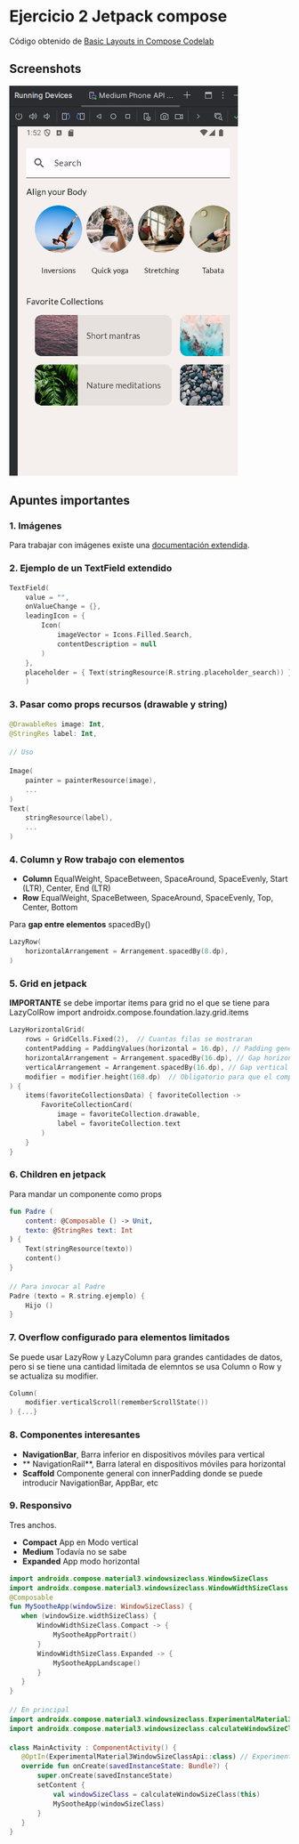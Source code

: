 # Ejercicio 2 Jetpack compose

Código obtenido de [Basic Layouts in Compose Codelab](https://developer.android.com/codelabs/jetpack-compose-layouts)

## Screenshots

![](./docs/asset-1.png)

## Apuntes importantes

### 1. Imágenes

Para trabajar con imágenes existe una [documentación extendida](https://developer.android.com/develop/ui/compose/graphics/images?hl=es-419).

### 2. Ejemplo de un TextField extendido

```kotlin
TextField(
    value = "",
    onValueChange = {},
    leadingIcon = {
        Icon(
            imageVector = Icons.Filled.Search,
            contentDescription = null
        )
    },
    placeholder = { Text(stringResource(R.string.placeholder_search)) },
    )
```

### 3. Pasar como props recursos (drawable y string)

```kotlin
@DrawableRes image: Int,
@StringRes label: Int,

// Uso

Image(
    painter = painterResource(image),
    ...
)
Text(
    stringResource(label),
    ...
)
```

### 4. Column y Row trabajo con elementos

- **Column** EqualWeight, SpaceBetween, SpaceAround, SpaceEvenly, Start (LTR), Center, End (LTR)
- **Row** EqualWeight, SpaceBetween, SpaceAround, SpaceEvenly, Top, Center, Bottom

Para **gap entre elementos** spacedBy()

```kotlin
LazyRow(
    horizontalArrangement = Arrangement.spacedBy(8.dp),
)
```

### 5. Grid en jetpack

**IMPORTANTE** se debe importar items para grid no el que se tiene para LazyColRow
import androidx.compose.foundation.lazy.grid.items

```kotlin
LazyHorizontalGrid(
    rows = GridCells.Fixed(2),  // Cuantas filas se mostraran
    contentPadding = PaddingValues(horizontal = 16.dp), // Padding general del grid
    horizontalArrangement = Arrangement.spacedBy(16.dp), // Gap horizontal entre componentes
    verticalArrangement = Arrangement.spacedBy(16.dp), // Gap vertical entre componentes
    modifier = modifier.height(168.dp)  // Obligatorio para que el componente no ocupe todo el espacio
) {
    items(favoriteCollectionsData) { favoriteCollection ->
        FavoriteCollectionCard(
            image = favoriteCollection.drawable,
            label = favoriteCollection.text
        )
    }
}
```

### 6. Children en jetpack

Para mandar un componente como props

```kotlin
fun Padre (
    content: @Composable () -> Unit,
    texto: @StringRes text: Int
) {
    Text(stringResource(texto))
    content()
}

// Para invocar al Padre
Padre (texto = R.string.ejemplo) {
    Hijo ()
}
```

### 7. Overflow configurado para elementos limitados

Se puede usar LazyRow y LazyColumn para grandes cantidades de datos, pero si se tiene una cantidad limitada de elemntos se usa Column o Row y se actualiza su modifier.

```kotlin
Column(
    modifier.verticalScroll(rememberScrollState())
) {...}
```

### 8. Componentes interesantes

- **NavigationBar**, Barra inferior en dispositivos móviles para vertical
- ** NavigationRail**, Barra lateral en dispositivos móviles para horizontal
- **Scaffold** Componente general con innerPadding donde se puede introducir NavigationBar, AppBar, etc

### 9. Responsivo

Tres anchos.

- **Compact** App en Modo vertical
- **Medium** Todavía no se sabe
- **Expanded** App modo horizontal

```kotlin
import androidx.compose.material3.windowsizeclass.WindowSizeClass
import androidx.compose.material3.windowsizeclass.WindowWidthSizeClass
@Composable
fun MySootheApp(windowSize: WindowSizeClass) {
   when (windowSize.widthSizeClass) {
       WindowWidthSizeClass.Compact -> {
           MySootheAppPortrait()
       }
       WindowWidthSizeClass.Expanded -> {
           MySootheAppLandscape()
       }
   }
}

// En principal
import androidx.compose.material3.windowsizeclass.ExperimentalMaterial3WindowSizeClassApi
import androidx.compose.material3.windowsizeclass.calculateWindowSizeClass

class MainActivity : ComponentActivity() {
   @OptIn(ExperimentalMaterial3WindowSizeClassApi::class) // Experimental
   override fun onCreate(savedInstanceState: Bundle?) {
       super.onCreate(savedInstanceState)
       setContent {
           val windowSizeClass = calculateWindowSizeClass(this)
           MySootheApp(windowSizeClass)
       }
   }
}
```
